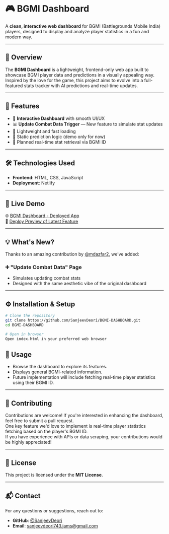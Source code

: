 # 🎮 BGMI Dashboard

A **clean, interactive web dashboard** for BGMI (Battlegrounds Mobile India) players, designed to display and analyze player statistics in a fun and modern way.

---

## 🌟 Overview

The **BGMI Dashboard** is a lightweight, frontend-only web app built to showcase BGMI player data and predictions in a visually appealing way. Inspired by the love for the game, this project aims to evolve into a full-featured stats tracker with AI predictions and real-time updates.

---

## 🚀 Features

- 🧩 **Interactive Dashboard** with smooth UI/UX  
- 📊 **Update Combat Data Trigger** — New feature to simulate stat updates  
- 🌈 Lightweight and fast loading  
- 📄 Static prediction logic (demo only for now)  
- 🔄 Planned real-time stat retrieval via BGMI ID  

---

## 🛠 Technologies Used

- **Frontend**: HTML, CSS, JavaScript  
- **Deployment**: Netlify

---

## 🔗 Live Demo

🌐 [BGMI Dashboard - Deployed App](https://bgmidashboard.netlify.app)  
🧪 [Deploy Preview of Latest Feature](https://deploy-preview-1--bgmidashboard.netlify.app)

---

## 💡 What's New?

Thanks to an amazing contribution by [@mdazfar2](https://github.com/mdazfar2), we’ve added:

### ➕ "Update Combat Data" Page
- Simulates updating combat stats  
- Designed with the same aesthetic vibe of the original dashboard  

---

## ⚙️ Installation & Setup

```bash
# Clone the repository
git clone https://github.com/SanjeevDeori/BGMI-DASHBOARD.git
cd BGMI-DASHBOARD

# Open in browser
Open index.html in your preferred web browser
```
## 📘 Usage

- Browse the dashboard to explore its features.  
- Displays general BGMI-related information.  
- Future implementation will include fetching real-time player statistics using their BGMI ID.

---

## 🤝 Contributing

Contributions are welcome! If you're interested in enhancing the dashboard, feel free to submit a pull request.  
One key feature we'd love to implement is real-time player statistics fetching based on the player's BGMI ID.  
If you have experience with APIs or data scraping, your contributions would be highly appreciated!

---

## 📄 License

This project is licensed under the **MIT License**.

---

## 📬 Contact

For any questions or suggestions, reach out to:

- **GitHub**: [@SanjeevDeori](https://github.com/SanjeevDeori)  
- **Email**: sanjeevdeori743.jams@gmail.com

